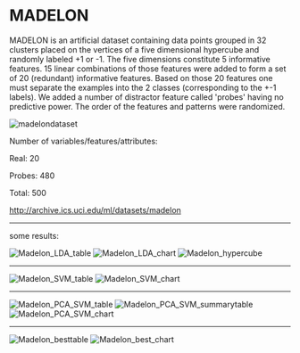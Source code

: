 # MADELON

MADELON is an artificial dataset containing data points grouped in 32 clusters placed on the vertices of a five dimensional hypercube and randomly labeled +1 or -1. The five dimensions constitute 5 informative features. 15 linear combinations of those features were added to form a set of 20 (redundant) informative features. Based on those 20 features one must separate the examples into the 2 classes (corresponding to the +-1 labels). We added a number of distractor feature called 'probes' having no predictive power. The order of the features and patterns were randomized.


![madelondataset](https://user-images.githubusercontent.com/44237325/72207770-066cc680-34ad-11ea-810a-15c799b14f23.png)

Number of variables/features/attributes:

Real: 20

Probes: 480

Total: 500

http://archive.ics.uci.edu/ml/datasets/madelon

***
some results:

![Madelon_LDA_table](https://user-images.githubusercontent.com/44237325/72207769-066cc680-34ad-11ea-88e6-ca5acc100d11.PNG)
![Madelon_LDA_chart](https://user-images.githubusercontent.com/44237325/72207766-05d43000-34ad-11ea-93f2-b9903516afab.PNG)
![Madelon_hypercube](https://user-images.githubusercontent.com/44237325/72207771-066cc680-34ad-11ea-9c93-04694476af70.png)

***

![Madelon_SVM_table](https://user-images.githubusercontent.com/44237325/72207768-05d43000-34ad-11ea-83e0-cee622979acf.PNG)
![Madelon_SVM_chart](https://user-images.githubusercontent.com/44237325/72207765-05d43000-34ad-11ea-9391-ae9e6c4a719f.PNG)

***

![Madelon_PCA_SVM_table](https://user-images.githubusercontent.com/44237325/72207767-05d43000-34ad-11ea-93b2-0ca2a7579ca9.PNG)
![Madelon_PCA_SVM_summarytable](https://user-images.githubusercontent.com/44237325/72207764-053b9980-34ad-11ea-857d-964e99cea8cc.PNG)
![Madelon_PCA_SVM_chart](https://user-images.githubusercontent.com/44237325/72207763-053b9980-34ad-11ea-9c4b-a73a0e06a942.PNG)

***

![Madelon_besttable](https://user-images.githubusercontent.com/44237325/72207773-07055d00-34ad-11ea-86e3-1e6c11dbb409.PNG)
![Madelon_best_chart](https://user-images.githubusercontent.com/44237325/72207772-07055d00-34ad-11ea-990e-7dccb17588a1.PNG)

